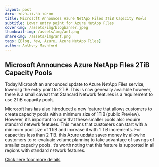 ```yaml
---
layout: post
date: 2023-11-30 18:00
title: Microsoft Announces Azure NetApp Files 2TiB Capacity Pools
subtitle: Lower entry point for Azure NetApp Files
cover-img: /assets/img/blogbanner.jpeg
thumbnail-img: /assets/img/anf.png
share-img: /assets/img/anf.png
tags: [Blog, New, Azure, Azure NetApp Files]
author: Anthony Mashford
---
```


## Microsoft Announces Azure NetApp Files 2TiB Capacity Pools

Today Microsoft an announced update to Azure NetApp Files service, lowering the entry point to 2TiB. This is now generally available however, there is a small caveat that Standard Network features is a requirement to use 2TiB capacity pools.

Microsoft has has also introduced a new feature that allows customers to create capacity pools with a minimum size of 1TiB (public Preview). However, it’s important to note that these smaller pools also require standard network features. This means that customers can start with a minimum pool size of 1TiB and increase it with 1 TiB increments. For capacities less than 2 TiB, this Azure update saves money by allowing customers to re-evaluate volume planning to take advantage of savings of smaller capacity pools. It’s worth noting that this feature is supported in all regions with standard network features.

[Click here foor more details](https://learn.microsoft.com/en-us/azure/azure-netapp-files/azure-netapp-files-set-up-capacity-pool)
